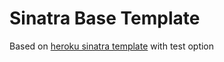 # Sinatra Base Template

Based on [heroku sinatra template](https://github.com/motdotla/sinatra-heroku-cedar-template) with test option